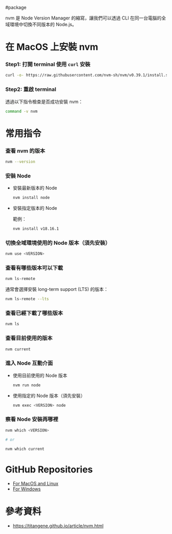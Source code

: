 #package 

nvm 是 Node Version Manager 的縮寫，讓我們可以透過 CLI 在同一台電腦的全域環境中切換不同版本的 Node.js。

# 在 MacOS 上安裝 nvm

### Step1: 打開 terminal 使用 `curl` 安裝

```bash
curl -o- https://raw.githubusercontent.com/nvm-sh/nvm/v0.39.1/install.sh | bash
```

### Step2: 重啟 terminal

透過以下指令檢查是否成功安裝 nvm：

```bash
command -v nvm
```

# 常用指令

### 查看 nvm 的版本

```bash
nvm --version
```

### 安裝 Node

- 安裝最新版本的 Node

    ```bash
    nvm install node
    ```

- 安裝指定版本的 Node

    範例：

    ```bash
    nvm install v18.16.1
    ```

### 切換全域環境使用的 Node 版本（須先安裝）

```bash
nvm use <VERSION>
```

### 查看有哪些版本可以下載

```bash
nvm ls-remote
```

通常會選擇安裝 long-term support (LTS) 的版本：

```bash
nvm ls-remote --lts
```

### 查看已經下載了哪些版本

```bash
nvm ls
```

### 查看目前使用的版本

```bash
nvm current
```

### 進入 Node 互動介面

- 使用目前使用的 Node 版本

    ```bash
    nvm run node
    ```

- 使用指定的 Node 版本（須先安裝）

    ```bash
    nvm exec <VERSION> node
    ```

### 察看 Node 安裝再哪裡

```bash
nvm which <VERSION>

# or

nvm which current
```

# GitHub Repositories

- [For MacOS and Linux](<https://github.com/nvm-sh/nvm>)
- [For Windows](<https://github.com/coreybutler/nvm-windows>)

# 參考資料

- <https://titangene.github.io/article/nvm.html>
